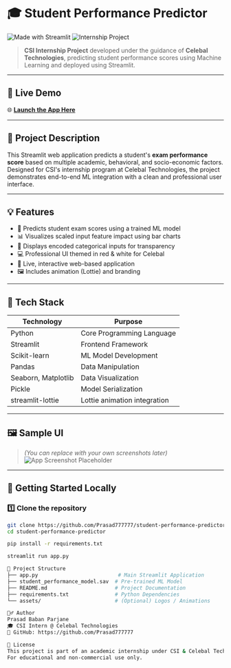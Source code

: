 # 🎓 Student Performance Predictor

![Made with Streamlit](https://img.shields.io/badge/Made%20with-Streamlit-red?style=flat-square)
![Internship Project](https://img.shields.io/badge/Internship-Celebal%20Technologies-white?style=flat-square&logo=github)

> **CSI Internship Project** developed under the guidance of **Celebal Technologies**, predicting student performance scores using Machine Learning and deployed using Streamlit.

---

## 🔗 Live Demo

🌐 **[Launch the App Here](https://finalproject-8g4mcqg2bu3yxmhjxheymd.streamlit.app/)**

---

## 📌 Project Description

This Streamlit web application predicts a student's **exam performance score** based on multiple academic, behavioral, and socio-economic factors. Designed for CSI's internship program at Celebal Technologies, the project demonstrates end-to-end ML integration with a clean and professional user interface.

---

## 💡 Features

- 🎯 Predicts student exam scores using a trained ML model
- 📊 Visualizes scaled input feature impact using bar charts
- 🧩 Displays encoded categorical inputs for transparency
- 💻 Professional UI themed in red & white for Celebal
- 🔄 Live, interactive web-based application
- 🖼️ Includes animation (Lottie) and branding

---

## 🧪 Tech Stack

| Technology      | Purpose                          |
|-----------------|----------------------------------|
| Python          | Core Programming Language        |
| Streamlit       | Frontend Framework               |
| Scikit-learn    | ML Model Development             |
| Pandas          | Data Manipulation                |
| Seaborn, Matplotlib | Data Visualization          |
| Pickle          | Model Serialization              |
| streamlit-lottie| Lottie animation integration     |

---

## 🖼️ Sample UI

> _(You can replace with your own screenshots later)_
> ![App Screenshot Placeholder](https://via.placeholder.com/800x400.png?text=Student+Performance+App+UI)

---

## 🚀 Getting Started Locally

### 1️⃣ Clone the repository

```bash
git clone https://github.com/Prasad777777/student-performance-predictor.git
cd student-performance-predictor

pip install -r requirements.txt

streamlit run app.py

📁 Project Structure
├── app.py                          # Main Streamlit Application
├── student_performance_model.sav  # Pre-trained ML Model
├── README.md                      # Project Documentation
├── requirements.txt               # Python Dependencies
└── assets/                        # (Optional) Logos / Animations

🙋‍♂️ Author
Prasad Baban Parjane
🎓 CSI Intern @ Celebal Technologies
🔗 GitHub: https://github.com/Prasad777777

📜 License
This project is part of an academic internship under CSI & Celebal Technologies.
For educational and non-commercial use only.
